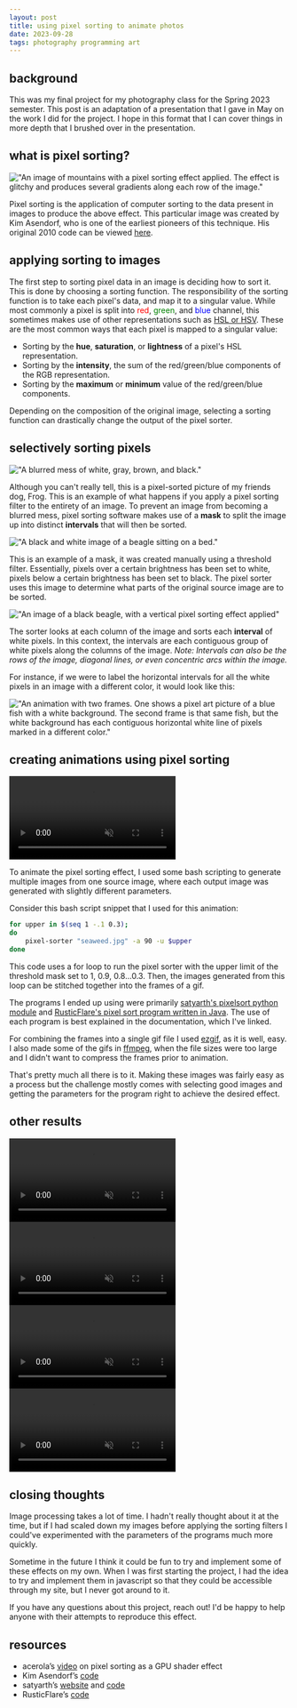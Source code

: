 ```yaml
---
layout: post
title: using pixel sorting to animate photos
date: 2023-09-28
tags: photography programming art
---
```

## background
This was my final project for my photography class for the Spring 2023 semester. This post is an adaptation of a presentation that I gave in May on the work I did for the project. I hope in this format that I can cover things in more depth that I brushed over in the presentation.

## what is pixel sorting?
!["An image of mountains with a pixel sorting effect applied. The effect is glitchy and produces several gradients along each row of the image."](/assets/pixelsorting0.jpg)

Pixel sorting is the application of computer sorting to the data present in images to produce the above effect. This particular image was created by Kim Asendorf, who is one of the earliest pioneers of this technique. His original 2010 code can be viewed [here](https://github.com/kimasendorf/ASDFPixelSort).

## applying sorting to images
The first step to sorting pixel data in an image is deciding how to sort it. This is done by choosing a sorting function. The responsibility of the sorting function is to take each pixel's data, and map it to a singular value. While most commonly a pixel is split into  <span style="color:red">red</span>, <span style="color:green">green</span>, and <span style="color:blue">blue</span> channel, this sometimes makes use of other representations such as [HSL or HSV](https://en.wikipedia.org/wiki/HSL_and_HSV). These are the most common ways that each pixel is mapped to a singular value:

- Sorting by the **hue**, **saturation**, or **lightness** of a pixel's HSL representation.
- Sorting by the **intensity**, the sum of the red/green/blue components of the RGB representation.
- Sorting by the **maximum** or **minimum** value of the red/green/blue components.

Depending on the composition of the original image, selecting a sorting function can drastically change the output of the pixel sorter.

## selectively sorting pixels
!["A blurred mess of white, gray, brown, and black."](/assets/pixelsorting1.jpg)

Although you can't really tell, this is a pixel-sorted picture of my friends dog, Frog. This is an example of what happens if you apply a pixel sorting filter to the entirety of an image. To prevent an image from becoming a blurred mess, pixel sorting software makes use of a **mask** to split the image up into distinct **intervals** that will then be sorted.

!["A black and white image of a beagle sitting on a bed."](/assets/pixelsorting2.jpg)

This is an example of a mask, it was created manually using a threshold filter. Essentially, pixels over a certain brightness has been set to white, pixels below a certain brightness has been set to black. The pixel sorter uses this image to determine what parts of the original source image are to be sorted.

!["An image of a black beagle, with a vertical pixel sorting effect applied"](/assets/pixelsorting3.jpg)

The sorter looks at each column of the image and sorts each **interval** of white pixels. In this context, the intervals are each contiguous group of white pixels along the columns of the image. *Note: Intervals can also be the rows of the image, diagonal lines, or even concentric arcs within the image.*

For instance, if we were to label the horizontal intervals for all the white pixels in an image with a different color, it would look like this:

!["An animation with two frames. One shows a pixel art picture of a blue fish with a white background. The second frame is that same fish, but the white background has each contiguous horizontal white line of pixels marked in a different color."](/assets/pixelsorting5.gif)

## creating animations using pixel sorting
<video controls src="/assets/photo_final1.mp4" muted autoplay loop></video>

To animate the pixel sorting effect, I used some bash scripting to generate multiple images from one source image, where each output image was generated with slightly different parameters.

Consider this bash script snippet that I used for this animation:
```bash
for upper in $(seq 1 -.1 0.3);
do
	pixel-sorter "seaweed.jpg" -a 90 -u $upper
done
```
This code uses a for loop to run the pixel sorter with the upper limit of the threshold mask set to 1, 0.9, 0.8...0.3. Then, the images generated from this loop can be stitched together into the frames of a gif. 

The programs I ended up using were primarily [satyarth's pixelsort python module](https://github.com/satyarth/pixelsort/) and [RusticFlare's pixel sort program written in Java](https://github.com/RusticFlare/pixel-sorter). The use of each program is best explained in the documentation, which I've linked.

For combining the frames into a single gif file I used [ezgif](https://ezgif.com/), as it is well, easy. I also made some of the gifs in [ffmpeg](https://ffmpeg.org/), when the file sizes were too large and I didn't want to compress the frames prior to animation.

That's pretty much all there is to it. Making these images was fairly easy as a process but the challenge mostly comes with selecting good images and getting the parameters for the program right to achieve the desired effect.

## other results
<video controls src="/assets/photo_final2.mp4" muted autoplay loop></video>
<video controls src="/assets/photo_final3.mp4" muted autoplay loop></video>
<video controls src="/assets/photo_final4.mp4" muted autoplay loop></video>
<video controls src="/assets/photo_final5.mp4" muted autoplay loop></video>

## closing thoughts
Image processing takes a lot of time. I hadn't really thought about it at the time, but if I had scaled down my images before applying the sorting filters I could've experimented with the parameters of the programs much more quickly.

Sometime in the future I think it could be fun to try and implement some of these effects on my own. When I was first starting the project, I had the idea to try and implement them in javascript so that they could be accessible through my site, but I never got around to it.

If you have any questions about this project, reach out! I'd be happy to help anyone with their attempts to reproduce this effect.

## resources
- acerola’s [video](https://www.youtube.com/watch?v=HMmmBDRy-jE) on pixel sorting as a GPU shader effect
- Kim Asendorf’s [code](https://github.com/kimasendorf/ASDFPixelSort/blob/master/ASDFPixelSort.pde)
- satyarth’s [website](http://satyarth.me/articles/pixel-sorting/) and [code](https://github.com/satyarth/pixelsort/)
- RusticFlare’s [code](https://github.com/RusticFlare/pixel-sorter)